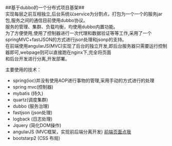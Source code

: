 
##基于dubbo的一个分布式项目基架##  
实现每层之前互相独立,后台系统以service为分割点，打包为一个一个的服务jar包,服务之间的通信目前使用dubbo协议。  
服务的管理、集群、负载均衡，均使用dubbo内置功能。  
为了方便使用,使用了控制器进行一次代理和数据验证等等工作,采用了一个springMVC+fastJSON的方式进行json处理和jsonp的支持。  
在前端使用angularJS(MVC)实现了后台的独立开发,即后台服务器只需要运行控制器即可,webpage则可以直接跑在nginx下,完全将页面  
和后台开发进行分离,开发部署。  

主要使用的技术：  

* spring(ioc)并没有使用AOP进行事物的管理,采用手动的方式进行的处理
* spring mvc(控制器)
* mybatis (持久)
* quartz(调度集群)
* dubbo (服务治理)
* fastjson (json处理)
* logback (日志处理)
* Jquery (简化DOM操作)
* angularJS (MVC框架，实现前后端分离开发) [前端页面点我](https://github.com/247687009/soa-page)
* bootstarp2 (CSS 布局)


